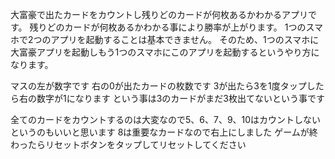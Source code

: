 
大富豪で出たカードをカウントし残りどのカードが何枚あるかわかるアプリです。 残りどのカードが何枚あるかわかる事により勝率が上がります。 1つのスマホで2つのアプリを起動することは基本できません。 そのため、1つのスマホに大富豪アプリを起動しもう1つのスマホにこのアプリを起動するというやり方になります。

マスの左が数字です 右の0が出たカードの枚数です 3が出たら3を1度タップしたら右の数字が1になります という事は3のカードがまだ3枚出てないという事です

全てのカードをカウントするのは大変なので5、6、7、9、10はカウントしないというのもいいと思います 8は重要なカードなので右上にしました ゲームが終わったらリセットボタンをタップしてリセットしてください
